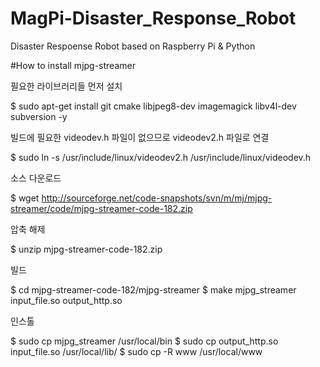 # MagPi-Disaster_Response_Robot
Disaster Respoense Robot based on Raspberry Pi &amp; Python

#How to install mjpg-streamer

필요한 라이브러리들 먼저 설치

$ sudo apt-get install git cmake libjpeg8-dev imagemagick libv4l-dev subversion -y

빌드에 필요한 videodev.h 파일이 없으므로 videodev2.h 파일로 연결

$ sudo ln -s /usr/include/linux/videodev2.h /usr/include/linux/videodev.h

소스 다운로드

$ wget http://sourceforge.net/code-snapshots/svn/m/mj/mjpg-streamer/code/mjpg-streamer-code-182.zip

압축 해제

$ unzip mjpg-streamer-code-182.zip

빌드

$ cd mjpg-streamer-code-182/mjpg-streamer
$ make mjpg_streamer input_file.so output_http.so

인스톨

$ sudo cp mjpg_streamer /usr/local/bin
$ sudo cp output_http.so input_file.so /usr/local/lib/
$ sudo cp -R www /usr/local/www
